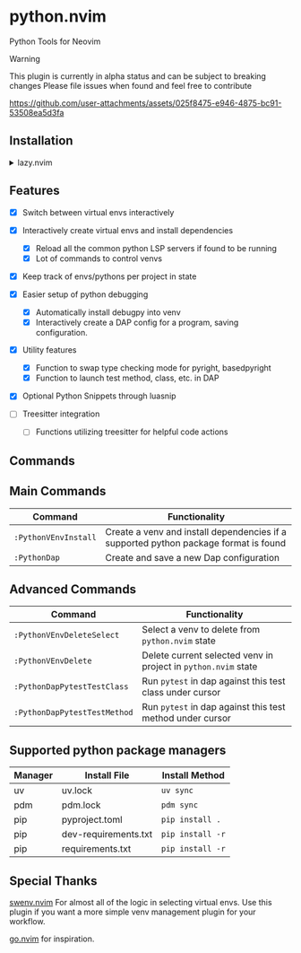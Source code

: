 # python.nvim

Python Tools for Neovim

> [!WARNING]
> This plugin is currently in alpha status and can be subject to breaking changes
> Please file issues when found and feel free to contribute

https://github.com/user-attachments/assets/025f8475-e946-4875-bc91-53508ea5d3fa

## Installation

<details>
<summary>lazy.nvim</summary>

**Example Config**

```lua
return {
  ---@module 'python'
  {
    "joshzcold/python.nvim",
    ---@type python.Config
    opts = { ---@diagnostic disable-line: missing-fields`
    },
    dependencies = {
      { "mfussenegger/nvim-dap" },
      { "mfussenegger/nvim-dap-python" },
      { "MunifTanjim/nui.nvim" },
      { "neovim/nvim-lspconfig" },
    },
    init = function()
      vim.api.nvim_set_keymap(
        "n",
        "<leader>pv",
        '<cmd>lua require("python.venv").pick_venv()<cr>',
        { desc = "Python pick venv" }
      )
    end,
  }
}
```

**Include Snippets** by enabling `python_lua_snippets` and adding LuaSnip as a dependency

```lua
return {
  ---@module 'python'
  {
    "joshzcold/python.nvim",
    ---@type python.Config
    opts = { ---@diagnostic disable-line: missing-fields`
        python_lua_snippets = true
    },
    dependencies = {
      { "mfussenegger/nvim-dap" },
      { "mfussenegger/nvim-dap-python" },
      { "neovim/nvim-lspconfig" },
      { "MunifTanjim/nui.nvim" },
      { "L3MON4D3/LuaSnip" }
    },
  }
}
```

</details>

## Features

- [x] Switch between virtual envs interactively
- [x] Interactively create virtual envs and install dependencies

  - [x] Reload all the common python LSP servers if found to be running
  - [x] Lot of commands to control venvs

- [x] Keep track of envs/pythons per project in state

- [x] Easier setup of python debugging

  - [x] Automatically install debugpy into venv
  - [x] Interactively create a DAP config for a program, saving configuration.

- [x] Utility features

  - [x] Function to swap type checking mode for pyright, basedpyright
  - [x] Function to launch test method, class, etc. in DAP

- [x] Optional Python Snippets through luasnip

- [ ] Treesitter integration
  - [ ] Functions utilizing treesitter for helpful code actions

## Commands

## Main Commands

| Command              | Functionality                                                                        |
| -------------------- | ------------------------------------------------------------------------------------ |
| `:PythonVEnvInstall` | Create a venv and install dependencies if a supported python package format is found |
| `:PythonDap`         | Create and save a new Dap configuration                                              |

## Advanced Commands

| Command                      | Functionality                                                  |
| ---------------------------- | -------------------------------------------------------------- |
| `:PythonVEnvDeleteSelect`    | Select a venv to delete from `python.nvim` state               |
| `:PythonVEnvDelete`          | Delete current selected venv in project in `python.nvim` state |
| `:PythonDapPytestTestClass`  | Run `pytest` in dap against this test class under cursor       |
| `:PythonDapPytestTestMethod` | Run `pytest` in dap against this test method under cursor      |

## Supported python package managers

| Manager | Install File         | Install Method   |
| ------- | -------------------- | ---------------- |
| uv      | uv.lock              | `uv sync`        |
| pdm     | pdm.lock             | `pdm sync`       |
| pip     | pyproject.toml       | `pip install .`  |
| pip     | dev-requirements.txt | `pip install -r` |
| pip     | requirements.txt     | `pip install -r` |

## Special Thanks

[swenv.nvim](https://github.com/AckslD/swenv.nvim) For almost all of the logic in selecting virtual envs.
Use this plugin if you want a more simple venv management plugin for your workflow.

[go.nvim](https://github.com/ray-x/go.nvim) for inspiration.
